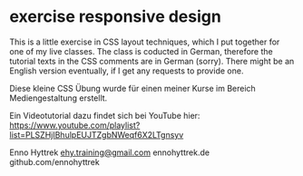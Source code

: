 # exercise responsive design

This is a little exercise in CSS layout techniques, which I put together for one of my live classes. The class is coducted in German, therefore the tutorial texts in the CSS comments are in German (sorry). There might be an English version eventually, if I get any requests to provide one.

Diese kleine CSS Übung wurde für einen meiner Kurse im Bereich Mediengestaltung erstellt.

Ein Videotutorial dazu findet sich bei YouTube hier: https://www.youtube.com/playlist?list=PLSZHjIBhulpEUJTZgbNWeqf6X2LTgnsyv

Enno Hyttrek
ehy.training@gmail.com
ennohyttrek.de
github.com/ennohyttrek
 
